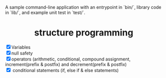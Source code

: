 <html><body>
<p>
A sample command-line application with an entrypoint in `bin/`, library code
in `lib/`, and example unit test in `test/`.
</p>
<h1 style="text-align:center;">structure programming</h1>
<label for="variables">
<input type="checkbox" id="variables" name="sp" checked>Variables</label>
<br/> 

<label for="nullSafety">
<input type="checkbox" id="nullSafety" name="sp" checked>null safety</label>
<br/>

<label for="operators">
<input type="checkbox" id="operators" name="sp" checked>operators (arithmetic, conditional, compound assignment, increment(prefix & postfix) and decrement(prefix & postfix)</label>
<br/>

<label for="ifelseifelse">
<input type="checkbox" id="ifelseifelse" name="sp" checked> conditional statements (if, else if & else statements)</label>
<br/>

</body>
</html> 
